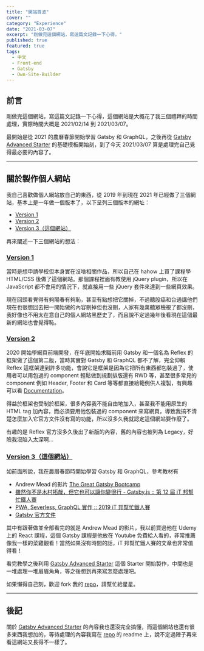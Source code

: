 ```yaml
---
title: "開站首波"
cover: ""
category: "Experience"
date: "2021-03-07"
excerpt: "剛做完這個網站，寫這篇文記錄一下心得。"
published: true
featured: true
tags:
  - 中文
  - Front-end
  - Gatsby
  - Own-Site-Builder
---
```


## 前言

剛做完這個網站，寫這篇文記錄一下心得，這個網站是大概花了我三個禮拜的時間處理，實際時間大概是 2021/02/14 到 2021/03/07。

最開始是從 2021 的農曆春節開始學習 Gatsby 和 GraphQL，之後再從 [Gatsby Advanced Starter](https://github.com/Vagr9K/gatsby-advanced-starter) 的基礎模板開始刻，到了今天 2021/03/07 算是處理完自己覺得最必要的內容了。

---

## 關於製作個人網站

我自己喜歡做個人網站放自己的東西，從 2019 年到現在 2021 年已經做了三個網站，基本上是一年做一個版本了，以下呈列三個版本的網址：

- [Version 1](https://yskuo.github.io/CV/)
- [Version 2](https://arsenekuo.tw/)
- [Version 3（這個網站）](https://keen-swanson-8a9a21.netlify.app/)

再來闡述一下三個網站的想法：

### [Version 1](https://yskuo.github.io/CV/)

當時是想申請學校但本身實在沒啥相關作品，所以自己在 hahow 上買了課程學 HTML/CSS 後做了這個網站。那個課程裡面有教使用 jQuery plugin，所以在 JavaScript 都不會用的情況下，就直接用一些 jQuery 套件來達到一些網頁效果。

現在回頭看覺得有夠陽春有夠恥，甚至有點想把它關掉，不過聽股癌和台通講他們現在也很想回去把一開始做的內容刪掉但也沒刪，人家有幾萬聽眾檢視了都沒刪，我好像也不用太在意自己的個人網站黑歷史了，而且說不定過幾年後看現在這個最新的網站也會覺得恥。

### [Version 2](https://arsenekuo.tw/)

2020 開始學網頁前端開發，在年底開始求職前用 Gatsby 和一個名為 Reflex 的框架做了這個第二版，當時其實對 Gatsby 和 GraphQL 都不了解，完全仰賴 Reflex 這框架達到許多功能，會說它是框架是因為它把所有東西都包裝過了，使用者可以用包過的 component 輕鬆做到規劃排版還有 RWD 等，甚至很多常見的 component 例如 Header, Footer 和 Card 等等都直接給範例供人複製，有興趣可以看 [Documentation](https://legacy.reflexjs.org/docs)。

得益於框架也受制於框架，很多內容我不能自由地加入，甚至我不能用原生的 HTML tag 加內容，而必須要用他包裝過的 component 來寫網頁，導致我搞不清楚怎麼加入它官方文件沒有寫的功能，所以沒多久我就認定這個網站要作廢了。

有趣的是 Reflex 官方沒多久後出了新版的內容，舊的內容也被列為 Legacy，好險我沒陷入太深啊...

### [Version 3（這個網站）](https://keen-swanson-8a9a21.netlify.app/)

如前面所說，我在農曆春節時開始學習 Gatsby 和 GraphQL，參考教材有

- Andrew Mead 的影片 [The Great Gatsby Bootcamp](https://www.youtube.com/watch?v=8t0vNu2fCCM)
- [雖然你不是木村拓哉，但它也可以讓你變很行 - Gatsby.js :: 第 12 屆 iT 邦幫忙鐵人賽](https://ithelp.ithome.com.tw/users/20109495/ironman/3794)
- [PWA, Severless, GraphQL 實作 :: 2019 iT 邦幫忙鐵人賽](https://ithelp.ithome.com.tw/users/20091454/ironman/1886)
- [Gatsby 官方文件](https://www.gatsbyjs.com/docs/)

其中有跟著做並全部看完的就是 Andrew Mead 的影片，我以前買過他在 Udemy 上的 React 課程，這個 Gatsby 課程是他放在 Youtube 免費給人看的，非常推薦像我一樣的菜雞觀看！當然如果沒有時間的話，iT 邦幫忙鐵人賽的文章也非常值得看！

看完教學之後利用 [Gatsby Advanced Starter](https://github.com/Vagr9K/gatsby-advanced-starter) 這個 Starter 開始製作，中間也是一堆處理一堆眉眉角角，等之後想到再來寫怎麼處理吧。

如果懶得自己刻，歡迎 fork 我的 [repo](https://github.com/YSKuo/personal-site-v3)，請幫忙給星星。

---

## 後記

關於 [Gatsby Advanced Starter](https://github.com/Vagr9K/gatsby-advanced-starter) 的內容我也還沒完全搞懂，而這個網站也還有很多東西我想加的，等待處理的內容我寫在 [repo](https://github.com/YSKuo/personal-site-v3) 的 readme 上，說不定過陣子再來看這網站又長得不一樣了。
